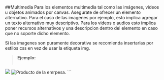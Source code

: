 ##Multimedia
Para los elementos multimedia tal como las imágenes, videos u objetos animados por canvas. Asegurate de ofrecer un elemento alternativo. Para el caso de las imagenes por ejemplo, esto implica agregar un texto alternativo muy descriptivo. Para los videos o audios esto implica poner recursos alternativos y una descripcion dentro del elemento en caso que no soporte dicho elemento.

Si las imagenes son puramente decorativa se recomienda insertarlas por estilos css en vez de usar la etiqueta img.
>**Ejemplo:**
>```html
<!-- No recomendado -->
<img src="producto.png">
<!-- Recomendado -->
<img src="producto.png" alt="Producto de la emrpesa.">
```
